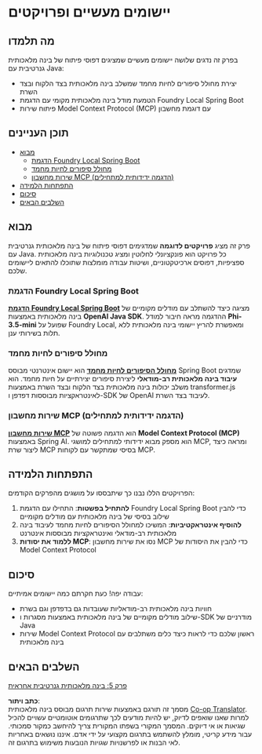 <!--
CO_OP_TRANSLATOR_METADATA:
{
  "original_hash": "14c0a61ecc1cd2012a9c129236dfdf71",
  "translation_date": "2025-07-29T15:50:17+00:00",
  "source_file": "04-PracticalSamples/README.md",
  "language_code": "he"
}
-->
# יישומים מעשיים ופרויקטים

## מה תלמדו
בפרק זה נדגים שלושה יישומים מעשיים שמציגים דפוסי פיתוח של בינה מלאכותית גנרטיבית עם Java:
- יצירת מחולל סיפורים לחיות מחמד שמשלב בינה מלאכותית בצד הלקוח ובצד השרת
- הטמעת מודל בינה מלאכותית מקומי עם הדגמת Foundry Local Spring Boot
- פיתוח שירות Model Context Protocol (MCP) עם דוגמת מחשבון

## תוכן העניינים

- [מבוא](../../../04-PracticalSamples)
  - [הדגמת Foundry Local Spring Boot](../../../04-PracticalSamples)
  - [מחולל סיפורים לחיות מחמד](../../../04-PracticalSamples)
  - [שירות מחשבון MCP (הדגמה ידידותית למתחילים)](../../../04-PracticalSamples)
- [התפתחות הלמידה](../../../04-PracticalSamples)
- [סיכום](../../../04-PracticalSamples)
- [השלבים הבאים](../../../04-PracticalSamples)

## מבוא

פרק זה מציג **פרויקטים לדוגמה** שמדגימים דפוסי פיתוח של בינה מלאכותית גנרטיבית עם Java. כל פרויקט הוא פונקציונלי לחלוטין ומציג טכנולוגיות בינה מלאכותית ספציפיות, דפוסים ארכיטקטוניים, ושיטות עבודה מומלצות שתוכלו להתאים ליישומים שלכם.

### הדגמת Foundry Local Spring Boot

**[הדגמת Foundry Local Spring Boot](foundrylocal/README.md)** מציגה כיצד להשתלב עם מודלים מקומיים של בינה מלאכותית באמצעות **OpenAI Java SDK**. ההדגמה מראה חיבור למודל **Phi-3.5-mini** שפועל על Foundry Local, ומאפשרת להריץ יישומי בינה מלאכותית ללא תלות בשירותי ענן.

### מחולל סיפורים לחיות מחמד

**[מחולל הסיפורים לחיות מחמד](petstory/README.md)** הוא יישום אינטרנטי מבוסס Spring Boot שמדגים **עיבוד בינה מלאכותית רב-מודאלי** ליצירת סיפורים יצירתיים על חיות מחמד. הוא משלב יכולות בינה מלאכותית בצד הלקוח ובצד השרת באמצעות transformer.js לאינטראקציות מבוססות דפדפן ו-SDK של OpenAI לעיבוד בצד השרת.

### שירות מחשבון MCP (הדגמה ידידותית למתחילים)

**[שירות מחשבון MCP](calculator/README.md)** הוא הדגמה פשוטה של **Model Context Protocol (MCP)** באמצעות Spring AI. הוא מספק מבוא ידידותי למתחילים למושגי MCP, ומראה כיצד ליצור שרת MCP בסיסי שמתקשר עם לקוחות MCP.

## התפתחות הלמידה

הפרויקטים הללו נבנו כך שיתבססו על מושגים מהפרקים הקודמים:

1. **להתחיל בפשטות**: התחילו עם הדגמת Foundry Local Spring Boot כדי להבין שילוב בסיסי של בינה מלאכותית עם מודלים מקומיים
2. **להוסיף אינטראקטיביות**: המשיכו למחולל הסיפורים לחיות מחמד לעיבוד בינה מלאכותית רב-מודאלי ואינטראקציות מבוססות אינטרנט
3. **ללמוד את יסודות MCP**: נסו את שירות מחשבון MCP כדי להבין את היסודות של Model Context Protocol

## סיכום

עבודה יפה! כעת חקרתם כמה יישומים אמיתיים:

- חוויות בינה מלאכותית רב-מודאליות שעובדות גם בדפדפן וגם בשרת
- שילוב מודלים מקומיים של בינה מלאכותית באמצעות מסגרות ו-SDK מודרניים של Java
- שירות Model Context Protocol ראשון שלכם כדי לראות כיצד כלים משתלבים עם בינה מלאכותית

## השלבים הבאים

[פרק 5: בינה מלאכותית גנרטיבית אחראית](../05-ResponsibleGenAI/README.md)

**כתב ויתור**:  
מסמך זה תורגם באמצעות שירות תרגום מבוסס בינה מלאכותית [Co-op Translator](https://github.com/Azure/co-op-translator). למרות שאנו שואפים לדיוק, יש להיות מודעים לכך שתרגומים אוטומטיים עשויים להכיל שגיאות או אי דיוקים. המסמך המקורי בשפתו המקורית צריך להיחשב כמקור סמכותי. עבור מידע קריטי, מומלץ להשתמש בתרגום מקצועי על ידי אדם. איננו נושאים באחריות לאי הבנות או לפרשנויות שגויות הנובעות משימוש בתרגום זה.